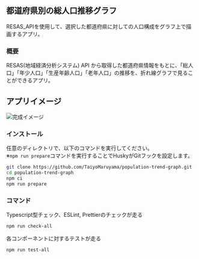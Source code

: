 ## 都道府県別の総人口推移グラフ

RESAS_APIを使用して、選択した都道府県に対しての人口構成をグラフ上で描画するアプリ。

### 概要

RESAS(地域経済分析システム) API から取得した都道府県情報をもとに、「総人口」「年少人口」「生産年齢人口」「老年人口」の推移を、折れ線グラフで見ることができるアプリ。

## アプリイメージ

![完成イメージ](https://github.com/user-attachments/assets/21e1128c-2443-4fe2-b33c-4068d686f7ff)

### インストール

任意のディレクトリで、以下のコマンドを実行してください。<br>
※`npm run prepare`コマンドを実行することでHuskyがGitフックを設定します。

```sh
git clone https://github.com/TaiyoMaruyama/population-trend-graph.git
cd population-trend-graph
npm ci
npm run prepare
```

### コマンド

Typescript型チェック、ESLint, Prettierのチェックが走る

```sh
npm run check-all
```

各コンポーネントに対するテストが走る

```sh
npm run test-all
```
